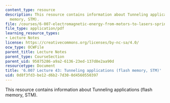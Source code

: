 ```yaml
---
content_type: resource
description: This resource contains information about Tunneling applications (flash
  memory, STM).
file: /courses/6-007-electromagnetic-energy-from-motors-to-lasers-spring-2011/0d8f3fd3be12d6b27d300d4560550397_MIT6_007S11_lec43.pdf
file_type: application/pdf
learning_resource_types:
- Lecture Notes
license: https://creativecommons.org/licenses/by-nc-sa/4.0/
ocw_type: OCWFile
parent_title: Lecture Notes
parent_type: CourseSection
parent_uid: 95875286-a9a2-6136-23ed-137d8e2aa90d
resourcetype: Document
title: '6.007 Lecture 43: Tunneling applications (flash memory, STM)'
uid: 0d8f3fd3-be12-d6b2-7d30-0d4560550397
---
```

This resource contains information about Tunneling applications (flash memory, STM).